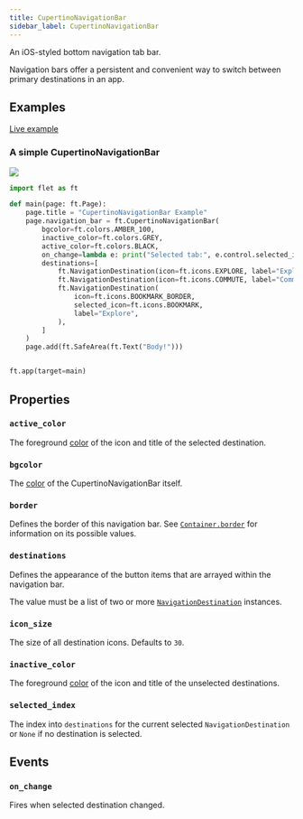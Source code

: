 ```yaml
---
title: CupertinoNavigationBar
sidebar_label: CupertinoNavigationBar
---
```


An iOS-styled bottom navigation tab bar.

Navigation bars offer a persistent and convenient way to switch between primary destinations in an app.

## Examples

[Live example](https://flet-controls-gallery.fly.dev/navigation/cupertinonavigationbar)

### A simple CupertinoNavigationBar

<img src="/img/docs/controls/cupertino-navigation-bar/cupertino-navigation-bar-sample.png" className="screenshot-40"/>

```python
import flet as ft

def main(page: ft.Page):
    page.title = "CupertinoNavigationBar Example"
    page.navigation_bar = ft.CupertinoNavigationBar(
        bgcolor=ft.colors.AMBER_100,
        inactive_color=ft.colors.GREY,
        active_color=ft.colors.BLACK,
        on_change=lambda e: print("Selected tab:", e.control.selected_index),
        destinations=[
            ft.NavigationDestination(icon=ft.icons.EXPLORE, label="Explore"),
            ft.NavigationDestination(icon=ft.icons.COMMUTE, label="Commute"),
            ft.NavigationDestination(
                icon=ft.icons.BOOKMARK_BORDER,
                selected_icon=ft.icons.BOOKMARK,
                label="Explore",
            ),
        ]
    )
    page.add(ft.SafeArea(ft.Text("Body!")))


ft.app(target=main)

```

## Properties

### `active_color`

The foreground [color](/docs/reference/colors) of the icon and title of the selected destination.

### `bgcolor`

The [color](/docs/reference/colors) of the CupertinoNavigationBar itself.

### `border`

Defines the border of this navigation bar. See [`Container.border`](container#border) for information on its possible values.

### `destinations`

Defines the appearance of the button items that are arrayed within the navigation bar.

The value must be a list of two or more [`NavigationDestination`](navigationbar#navigationdestination-properties) instances.

### `icon_size`

The size of all destination icons. Defaults to `30`.

### `inactive_color`

The foreground [color](/docs/reference/colors) of the icon and title of the unselected destinations.

### `selected_index`

The index into `destinations` for the current selected `NavigationDestination` or `None` if no destination is selected.

## Events

### `on_change`

Fires when selected destination changed.
